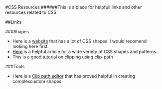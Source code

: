#CSS Resources
######This is a place for helpfull links and other resources related to CSS

##Links

###Shapes
- Here is a [website](https://css-shape.com/) that has a lot of CSS shapes. I would recomend looking here first.
- [Here](https://css-tricks.com/the-shapes-of-css/) is a helpful article for a wide veriety of CSS shapes and patterns.
- This is a good [tutorial](https://www.digitalocean.com/community/tutorials/css-clipping-with-clip-path?utm_medium=content_acq&utm_source=css-tricks&utm_campaign=&utm_content=awareness_bestsellers) on clipping using clip-path

###Tools
- Here is a [Clip path editor](https://codepen.io/stoumann/full/abZxoOM) that has proved helpful in creating complexcustom shapes 
